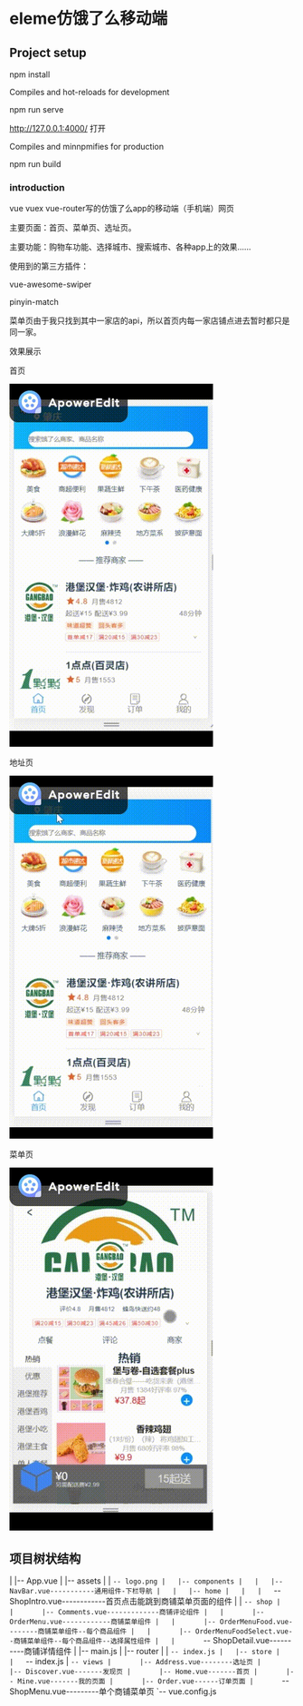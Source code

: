 # eleme仿饿了么移动端

## Project setup
npm install

Compiles and hot-reloads for development

npm run serve

http://127.0.0.1:4000/   打开

Compiles and minnpmifies for production

npm run build

### introduction

vue vuex vue-router写的仿饿了么app的移动端（手机端）网页

主要页面：首页、菜单页、选址页。

主要功能：购物车功能、选择城市、搜索城市、各种app上的效果……

使用到的第三方插件：

vue-awesome-swiper

pinyin-match

菜单页由于我只找到其中一家店的api，所以首页内每一家店铺点进去暂时都只是同一家。

效果展示

首页

![](https://github.com/xxxxxyn/vueElm/blob/master/imgForShow/home.gif?raw=true)

地址页

![](https://github.com/xxxxxyn/vueElm/blob/master/imgForShow/address.gif?raw=true)

菜单页

![](https://github.com/xxxxxyn/vueElm/blob/master/imgForShow/menu.gif?raw=true)





## 项目树状结构



|   |-- App.vue
|   |-- assets
|   |   `-- logo.png
|   |-- components
|   |   |-- NavBar.vue-----------通用组件-下栏导航
|   |   |-- home
|   |   |   `-- ShopIntro.vue------------首页点击能跳到商铺菜单页面的组件
|   |   `-- shop
|   |       |-- Comments.vue-------------商铺评论组件
|   |       |-- OrderMenu.vue------------商铺菜单组件
|   |       |-- OrderMenuFood.vue--------商铺菜单组件--每个商品组件
|   |       |-- OrderMenuFoodSelect.vue--商铺菜单组件--每个商品组件--选择属性组件
|   |       `-- ShopDetail.vue----------商铺详情组件
|   |-- main.js
|   |-- router
|   |   `-- index.js
|   |-- store
|   |   `-- index.js
|   `-- views
|       |-- Address.vue--------选址页
|       |-- Discover.vue-------发现页
|       |-- Home.vue-------首页
|       |-- Mine.vue-------我的页面
|       |-- Order.vue------订单页面
|       `-- ShopMenu.vue---------单个商铺菜单页
`-- vue.config.js


